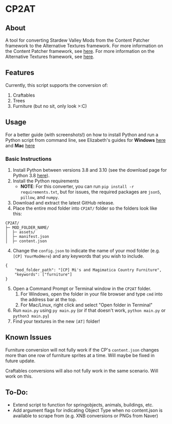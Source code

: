 # CP2AT
## About
A tool for converting Stardew Valley Mods from the Content Patcher framework to the Alternative Textures framework. For more information on the Content Patcher framework, see [here](https://github.com/Pathoschild/StardewMods/tree/develop/ContentPatcher/docs). For more information on the Alternative Textures framework, see [here](https://github.com/Floogen/AlternativeTextures/wiki/).

## Features
Currently, this script supports the conversion of:
1. Craftables
2. Trees
3. Furniture (but no sit, only look >:C)

## Usage
For a better guide (with screenshots!) on how to install Python and run a Python script from command line, see Elizabeth's guides for **Windows** [here](https://github.com/elizabethcd/FurnitureConverter/blob/main/docs/Windows_guide.md#windows-detailed-pictorial-install-guide) and **Mac** [here](https://github.com/elizabethcd/FurnitureConverter/blob/main/docs/Mac_guide.md#mac-detailed-pictorial-install-guide)

### Basic Instructions
1. Install Python between versions 3.8 and 3.10 (see the download page for Python 3.8 [here](https://www.python.org/downloads/release/python-380/)).
2. Install the Python requirements
    * **NOTE**: For this converter, you can run `pip install -r requirements.txt`, but for issues, the required packages are `json5`, `pillow`, and `numpy`.
3. Download and extract the latest GitHub release.
4. Place the entire mod folder into `CP2AT/` folder so the folders look like this:
```
CP2AT/
├─ MOD_FOLDER_NAME/
│  ├─ assets/
│  ├─ manifest.json
│  ├─ content.json
```
4. Change the `config.json` to indicate the name of your mod folder (e.g. `[CP] YourModHere`) and any keywords that you wish to include.
```
{
    "mod_folder_path": "[CP] Mi's and Magimatica Country Furniture",
    "keywords": ["furniture"] 
}
```
5. Open a Command Prompt or Terminal window in the `CP2AT` folder.
    1. For Windows, open the folder in your file browser and type `cmd` into the address bar at the top.
    2. For Mac/Linux, right click and select "Open folder in Terminal"
6. Run `main.py` using `py main.py` (or if that doesn't work, `python main.py` or `python3 main.py`)
7. Find your textures in the new `[AT]` folder!

## Known Issues
Furniture conversion will not fully work if the CP's `content.json` changes more than one row of furniture sprites at a time. Will maybe be fixed in future update.

Craftables conversions will also not fully work in the same scenario. Will work on this.

## To-Do:
* Extend script to function for springobjects, animals, buildings, etc.
* Add argument flags for indicating Object Type when no content.json is available to scrape from (e.g. XNB conversions or PNGs from Naver)
